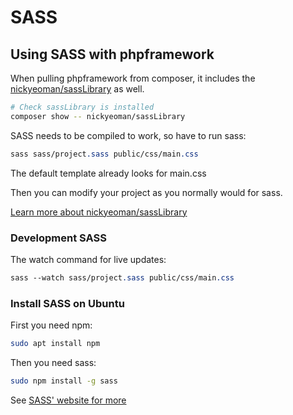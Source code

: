 # SASS

## Using SASS with phpframework

When pulling phpframework from composer, it includes the [nickyeoman/sassLibrary](https://github.com/nickyeoman/sassLibrary) as well.

```bash
# Check sassLibrary is installed
composer show -- nickyeoman/sassLibrary
```

SASS needs to be compiled to work, so have to run sass: 
```sass
sass sass/project.sass public/css/main.css
```

The default template already looks for main.css

Then you can modify your project as you normally would for sass.

[Learn more about nickyeoman/sassLibrary](https://github.com/nickyeoman/sassLibrary)

### Development SASS

The watch command for live updates: 
```sass
sass --watch sass/project.sass public/css/main.css
```

### Install SASS on Ubuntu

First you need npm:
```bash
sudo apt install npm
```

Then you need sass:
```bash
sudo npm install -g sass
```

See [SASS' website for more](https://sass-lang.com/install)
